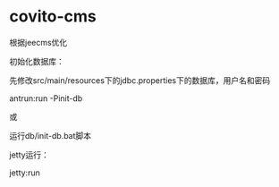 covito-cms
==========

根据jeecms优化

初始化数据库：

先修改src/main/resources下的jdbc.properties下的数据库，用户名和密码

antrun:run  -Pinit-db

或

运行db/init-db.bat脚本

jetty运行：

jetty:run
